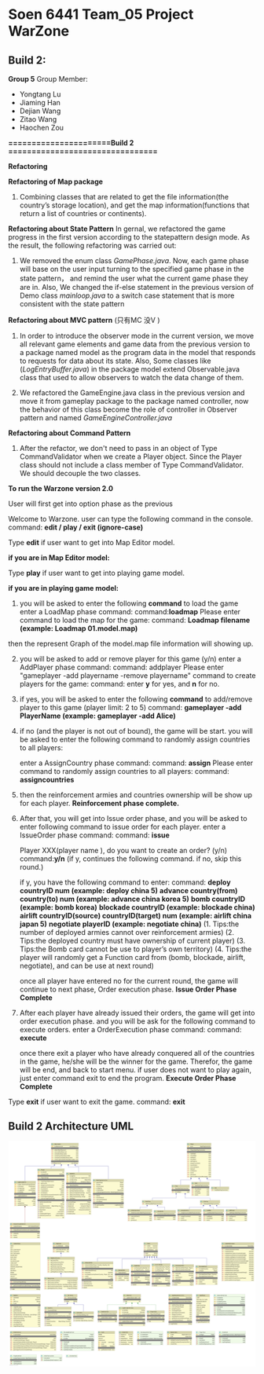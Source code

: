 # Soen 6441 Team_05 Project WarZone
## Build 2:

**Group 5**
Group Member:
- Yongtang Lu
- Jiaming Han
- Dejian Wang
- Zitao Wang
- Haochen Zou

**======================Build 2 ================================**

**Refactoring**

**Refactoring of Map package**
1. Combining classes that are related to get the file information(the country’s storage location), and get the map information(functions that return a list of countries or continents).  

**Refactoring about State Pattern**
In gernal, we refactored the game progress in the first version according to the statepattern design mode. As the result, the following refactoring was carried out:
1. We removed the enum class _GamePhase.java_.  Now, each game phase will base on the user input turning to the specified game phase in the state pattern，
and remind the user what the current game phase they are in. Also, We changed the if-else statement in the previous version of Demo class _mainloop.java_ to a switch case statement that is more consistent with the state pattern


**Refactoring about MVC pattern**
(只有MC 没V )
1. In order to introduce the observer mode in the current version, we move all relevant game elements and game data from the previous version to a package named model as the program data in the model that responds to requests for data about its state. 
Also, Some classes like (_LogEntryBuffer.java_) in the package model extend Observable.java class that used to allow observers to watch the data change of them. 

2. We refactored the GameEngine.java class in the previous version and move it from gameplay package to the package named controller, now the behavior of this class become the role of controller in Observer pattern and named _GameEngineController.java_


**Refactoring about Command Pattern**
1. After the refactor, we don't need to pass in an object of Type CommandValidator when we create a Player object. Since the Player class should not include a class member of Type CommandValidator. We should decouple the two classes. 



**To run the Warzone version 2.0**

User will first get into option phase as the previous 

 Welcome to Warzone.
user can type the following command in the console.
command: **edit / play / exit  (ignore-case)**


Type **edit** if user  want to get into Map Editor model.

 **if you are in Map Editor model:**
 
 
 

 Type **play** if user  want to get into playing game model.
 
 **if you are in playing game model:**
 1. you will be asked to enter the following **command** to load the game
    enter a LoadMap phase command:
    command:**loadmap**
    Please enter command to load the map for the game:
    command: **Loadmap filename   (example: Loadmap 01.model.map)**
 
  then the represent Graph of the model.map file information will showing up.
 
 2. you will be asked to add or remove player for this game (y/n)
    enter a AddPlayer phase command: 
    command: addplayer
    Please enter "gameplayer -add playername -remove playername" command to create players for the game: 
    command: enter **y** for yes, and **n** for no.
 
 3. if yes, you will be asked to enter the following **command** to add/remove player to this game (player limit: 2 to 5)
    command: **gameplayer -add PlayerName   (example: gameplayer -add Alice)**
 
 4. if no (and the player is not out of bound),  the game will be start. you will be asked to enter the following command to randomly assign countries to all players:
 
    enter a AssignCountry phase command: 
    command: **assign**
    Please enter command to randomly assign countries to all players: 
    command: **assigncountries**
 
 5. then the reinforcement armies and countries ownership will be show up for each player. 
    **Reinforcement phase complete.**
 
 
 6. After that, you will get into Issue order phase, and you will be asked to enter following command to issue order for each player.
    enter a IssueOrder phase command:
    command: **issue**
    
    Player XXX(player name ), do you want to create an order? (y/n)
    command:**y/n**  (if y, continues the following command. if no, skip this round.)
    
    if y, you have the following command to enter: 
    command: **deploy countryID num   (example: deploy china 5)**
             **advance country(from)  country(to) num   (example: advance china korea 5)**
             **bomb countryID   (example: bomb korea)**
             **blockade countryID   (example: blockade china)**
             **airlift countryID(source) countryID(target) num (example: airlift china japan 5)**
             **negotiate playerID (example: negotiate china)**
    (1. Tips:the number of deployed armies cannot over reinforcement armies)
    (2. Tips:the deployed country must have ownership of current player)
    (3. Tips:the Bomb card cannot be use to player’s own territory)
    (4. Tips:the player will randomly get a Function card from (bomb, blockade, airlift, negotiate), and can be use at next round)
    
    once all player have entered no for the current round, the game will continue to next phase, Order execution phase.
     **Issue Order Phase Complete**
 
 7. After each player have already issued their orders, the game will get into  order execution phase. and you will be ask for the following command to execute orders.
     enter a OrderExecution phase command: 
     command: **execute**
     
     once there exit a player who have already conquered all of the countries in the game, he/she will be the winner for the game. Therefor, the game will be end, and back to start menu. if user does not want to play again, just enter command exit to end the program.
    **Execute Order Phase Complete**
 
 

 Type **exit** if user  want to exit the game.
 command: **exit**

## Build 2 Architecture UML
 ![Build2](classesuml/B2_UML.png)